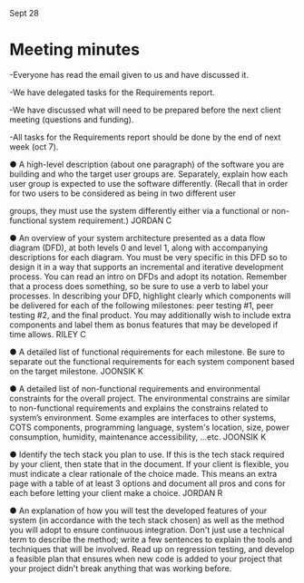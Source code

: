 Sept 28
# Meeting minutes
-Everyone has read the email given to us and have discussed it.

-We have delegated tasks for the Requirements report.

-We have discussed what will need to be prepared before the next client meeting (questions
and funding).

-All tasks for the Requirements report should be done by the end of next week (oct 7).

● A high-level description (about one paragraph) of the software you
are building and who the target user groups are. Separately, explain
how each user group is expected to use the software differently. (Recall
that in order for two users to be considered as being in two different user

groups, they must use the system differently either via a functional or
non-functional system requirement.) JORDAN C

● An overview of your system architecture presented as a data flow
diagram (DFD), at both levels 0 and level 1, along with accompanying
descriptions for each diagram. You must be very specific in this DFD so to
design it in a way that supports an incremental and iterative development
process. You can read an intro on DFDs and adopt its notation.
Remember that a process does something, so be sure to use a verb to
label your processes. In describing your DFD, highlight clearly which
components will be delivered for each of the following milestones:
peer testing #1, peer testing #2, and the final product. You may
additionally wish to include extra components and label them as bonus
features that may be developed if time allows. RILEY C

● A detailed list of functional requirements for each milestone. Be sure
to separate out the functional requirements for each system component
based on the target milestone. JOONSIK K

● A detailed list of non-functional requirements and environmental
constraints for the overall project. The environmental constrains are
similar to non-functional requirements and explains the constrains related
to system’s environment. Some examples are interfaces to other systems,
COTS components, programming language, system's location, size,
power consumption, humidity, maintenance accessibility, ...etc. JOONSIK
K

● Identify the tech stack you plan to use. If this is the tech stack required
by your client, then state that in the document. If your client is flexible,
you must indicate a clear rationale of the choice made. This means an
extra page with a table of at least 3 options and document all pros and
cons for each before letting your client make a choice. JORDAN R

● An explanation of how you will test the developed features of your
system (in accordance with the tech stack chosen) as well as the
method you will adopt to ensure continuous integration. Don't just use
a technical term to describe the method; write a few sentences to explain
the tools and techniques that will be involved. Read up on regression
testing, and develop a feasible plan that ensures when new code is added
to your project that your project didn't break anything that was working
before.